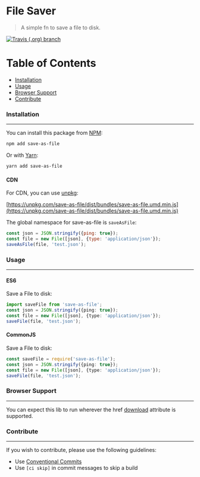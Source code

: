 # File Saver

> A simple fn to save a file to disk.

[![Travis (.org) branch](https://img.shields.io/travis/rolandjitsu/save-file/master.svg?style=flat-square)](https://github.com/rolandjitsu/save-file)


# Table of Contents

* [Installation](#installation)
* [Usage](#usage)
* [Browser Support](#browser-support)
* [Contribute](#contribute)


### Installation
----------------
You can install this package from [NPM](https://www.npmjs.com):
```bash
npm add save-as-file
```

Or with [Yarn](https://yarnpkg.com/en):
```bash
yarn add save-as-file
```

#### CDN
For CDN, you can use [unpkg](https://unpkg.com):

[https://unpkg.com/save-as-file/dist/bundles/save-as-file.umd.min.js](https://unpkg.com/save-as-file/dist/bundles/save-as-file.umd.min.js)

The global namespace for save-as-file is `saveAsFile`:
```js
const json = JSON.stringify({ping: true});
const file = new File([json], {type: 'application/json'});
saveAsFile(file, 'test.json');
```


### Usage
---------

#### ES6
Save a File to disk:
```ts
import saveFile from 'save-as-file';
const json = JSON.stringify({ping: true});
const file = new File([json], {type: 'application/json'});
saveFile(file, 'test.json');
```

#### CommonJS
Save a File to disk:
```ts
const saveFile = require('save-as-file');
const json = JSON.stringify({ping: true});
const file = new File([json], {type: 'application/json'});
saveFile(file, 'test.json');
```


### Browser Support
-------------------
You can expect this lib to run wherever the href [download](https://developer.mozilla.org/en-US/docs/Web/HTML/Element/a#Browser_compatibility) attribute is supported.


### Contribute
--------------
If you wish to contribute, please use the following guidelines:
* Use [Conventional Commits](https://conventionalcommits.org)
* Use `[ci skip]` in commit messages to skip a build
